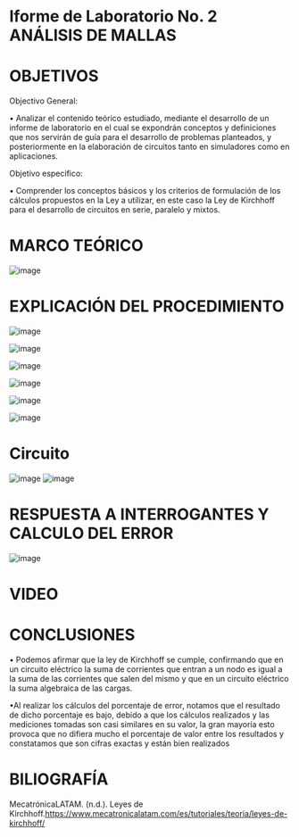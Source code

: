# Iforme de Laboratorio No. 2 ANÁLISIS DE MALLAS
# OBJETIVOS
Objectivo General:

•	Analizar el contenido teórico estudiado, mediante el desarrollo de un informe de laboratorio en el cual se expondrán conceptos y definiciones que nos servirán de guía para el desarrollo de problemas planteados, y posteriormente en la elaboración de circuitos tanto en simuladores como en aplicaciones.

Objetivo especifico: 

•	Comprender los conceptos básicos y los criterios de formulación de los cálculos propuestos en la Ley a utilizar, en este caso la Ley de Kirchhoff para el desarrollo de circuitos en serie, paralelo y mixtos.

# MARCO TEÓRICO

![image](https://user-images.githubusercontent.com/84587118/121990508-844c9580-cd63-11eb-955b-af1d165e0ef5.png)



# EXPLICACIÓN DEL PROCEDIMIENTO
![image](https://user-images.githubusercontent.com/84585835/122074692-0ae29080-cdbf-11eb-9241-310fd128aadc.png)

![image](https://user-images.githubusercontent.com/84585835/122074787-20f05100-cdbf-11eb-8dc6-08dc12c4a33c.png)

![image](https://user-images.githubusercontent.com/84412132/121988863-b7415a00-cd60-11eb-9fe4-13ff90e22b1f.png)

![image](https://user-images.githubusercontent.com/84585835/122074904-3b2a2f00-cdbf-11eb-89ff-5449f6867c6a.png)

![image](https://user-images.githubusercontent.com/84412132/121989511-e2787900-cd61-11eb-89d3-c5f3487b28a0.png)


![image](https://user-images.githubusercontent.com/84412132/121989381-a6ddaf00-cd61-11eb-980d-311f35e52619.png)


# Circuito
![image](https://user-images.githubusercontent.com/84412132/121987583-616bb280-cd5e-11eb-8101-0446687d73ff.png)
![image](https://user-images.githubusercontent.com/84412132/121987614-721c2880-cd5e-11eb-8e7e-9b62bf0cf99a.png)




# RESPUESTA A INTERROGANTES Y CALCULO DEL ERROR

![image](https://user-images.githubusercontent.com/84585835/122073917-69f3d580-cdbe-11eb-8295-9e4187866696.png)


# VIDEO


# CONCLUSIONES

•	Podemos afirmar que la ley de Kirchhoff se cumple, confirmando que en un circuito eléctrico la suma de corrientes que entran a un nodo es igual a la suma de las corrientes que salen del mismo y que en un circuito eléctrico la suma algebraica de las cargas.

•Al realizar los cálculos del porcentaje de error, notamos que el resultado de dicho porcentaje es  bajo, debido a que los cálculos realizados y las mediciones tomadas son casi similares en su valor, la gran mayoría esto provoca que no difiera mucho el porcentaje de valor entre los resultados y constatamos que son cifras exactas y están bien realizados  

# BILIOGRAFÍA

MecatrónicaLATAM. (n.d.). Leyes de Kirchhoff.https://www.mecatronicalatam.com/es/tutoriales/teoria/leyes-de-kirchhoff/


